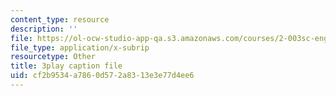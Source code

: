 ```yaml
---
content_type: resource
description: ''
file: https://ol-ocw-studio-app-qa.s3.amazonaws.com/courses/2-003sc-engineering-dynamics-fall-2011/cf2b9534a7860d572a8313e3e77d4ee6_jROTMB142T0.srt
file_type: application/x-subrip
resourcetype: Other
title: 3play caption file
uid: cf2b9534-a786-0d57-2a83-13e3e77d4ee6
---
```

